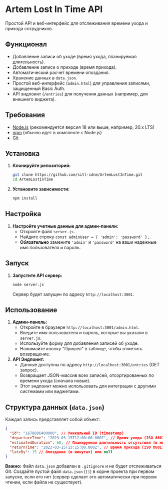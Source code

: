 # Artem Lost In Time API

Простой API и веб-интерфейс для отслеживания времени ухода и прихода сотрудников.

## Функционал

*   Добавление записи об уходе (время ухода, планируемая длительность).
*   Добавление записи о приходе (время прихода).
*   Автоматический расчет времени опоздания.
*   Хранение данных в `data.json`.
*   Простой веб-интерфейс (`admin.html`) для управления записями, защищенный Basic Auth.
*   API эндпоинт (`/entries`) для получения данных (например, для внешнего виджета).

## Требования

*   [Node.js](https://nodejs.org/) (рекомендуется версия 18 или выше, например, 20.x LTS)
*   [npm](https://www.npmjs.com/) (обычно идет в комплекте с Node.js)
*   [Git](https://git-scm.com/)

## Установка

1.  **Клонируйте репозиторий:**
    ```bash
    git clone https://github.com/sitl-idnm/ArtemLostInTime.git
    cd ArtemLostInTime
    ```
2.  **Установите зависимости:**
    ```bash
    npm install
    ```

## Настройка

1.  **Настройте учетные данные для админ-панели:**
    *   Откройте файл `server.js`.
    *   Найдите строку `const adminUser = { 'admin': 'password' };`.
    *   **Обязательно** замените `'admin'` и `'password'` на ваши надежные имя пользователя и пароль.

## Запуск

1.  **Запустите API сервер:**
    ```bash
    node server.js
    ```
    Сервер будет запущен по адресу `http://localhost:3001`.

## Использование

1.  **Админ-панель:**
    *   Откройте в браузере `http://localhost:3001/admin.html`.
    *   Введите имя пользователя и пароль, которые вы указали в `server.js`.
    *   Используйте форму для добавления записей об уходе.
    *   Нажимайте кнопку "Пришел" в таблице, чтобы отметить возвращение.
2.  **API Эндпоинт:**
    *   Данные доступны по адресу `http://localhost:3001/entries` (GET запрос).
    *   Возвращает JSON-массив всех записей, отсортированных по времени ухода (сначала новые).
    *   Этот эндпоинт можно использовать для интеграции с другими системами или виджетами.

## Структура данных (`data.json`)

Каждая запись представляет собой объект:

```json
{
  "id": "1678886400000", // Уникальный ID (timestamp)
  "departureTime": "2023-03-15T12:00:00.000Z", // Время ухода (ISO 8601)
  "estimatedDuration": 60, // Планируемая длительность отсутствия (в минутах)
  "returnTime": "2023-03-15T13:15:00.000Z", // Время прихода (ISO 8601) или null
  "lateBy": 15 // Опоздание (в минутах) или null
}
```

**Важно:** Файл `data.json` добавлен в `.gitignore` и не будет отслеживаться Git. Создайте пустой файл `data.json` (`[]`) в корне проекта при первом запуске, если его нет (сервер сделает это автоматически при первом чтении, если файла не существует).
